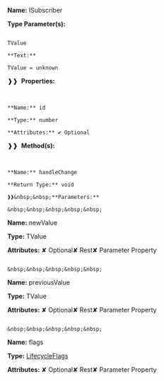 **Name:** ISubscriber

**Type Parameter(s):**

```**Name:**

TValue

**Text:**

TValue = unknown

```

❱❱&nbsp;&nbsp;**Properties:**

&nbsp;&nbsp;&nbsp;&nbsp;&nbsp;
```
**Name:** id

**Type:** number

**Attributes:** ✔ Optional

```

❱❱&nbsp;&nbsp;**Method(s):**

&nbsp;&nbsp;&nbsp;&nbsp;&nbsp;
```
**Name:** handleChange

**Return Type:** void

❱❱&nbsp;&nbsp;**Parameters:**

&nbsp;&nbsp;&nbsp;&nbsp;&nbsp;
```
**Name:** newValue

**Type:** TValue

**Attributes:** ✘ Optional✘ Rest✘ Parameter Property

```

&nbsp;&nbsp;&nbsp;&nbsp;&nbsp;
```
**Name:** previousValue

**Type:** TValue

**Attributes:** ✘ Optional✘ Rest✘ Parameter Property

```

&nbsp;&nbsp;&nbsp;&nbsp;&nbsp;
```
**Name:** flags

**Type:** [LifecycleFlags](https://gitbook-18.gitbook.io/au//runtime/flags/enums/lifecycleflags)

**Attributes:** ✘ Optional✘ Rest✘ Parameter Property

```

```

